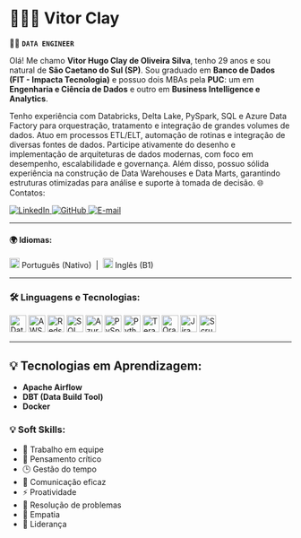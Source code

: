 # 👨🏽‍💻 Vitor Clay

👷‍♂️ **`DATA ENGINEER`**

Olá! Me chamo **Vitor Hugo Clay de Oliveira Silva**, tenho 29 anos e sou natural de **São Caetano do Sul (SP)**. Sou graduado em **Banco de Dados (FIT - Impacta Tecnologia)** e possuo dois MBAs pela **PUC**: um em **Engenharia e Ciência de Dados** e outro em **Business Intelligence e Analytics**. 


Tenho experiência com Databricks, Delta Lake, PySpark, SQL e Azure Data Factory para orquestração, tratamento e integração de grandes volumes de dados. Atuo em processos ETL/ELT, automação de rotinas e integração de diversas fontes de dados. Participe ativamente do desenho e implementação de arquiteturas de dados modernas, com foco em desempenho, escalabilidade e governança. Além disso, possuo sólida experiência na construção de Data Warehouses e Data Marts, garantindo estruturas otimizadas para análise e suporte à tomada de decisão.
 🌐 Contatos:

<p align="left"> 
  <a href="https://www.linkedin.com/in/vitor-clay/" target="_blank">
    <img src="https://img.shields.io/badge/LinkedIn-0077B5?style=for-the-badge&logo=linkedin&logoColor=white" alt="LinkedIn"/>
  </a>
  <a href="https://github.com/Clay-Data-Engineer" target="_blank">
    <img alt="GitHub" title="Meu perfil no GitHub" src="https://img.shields.io/badge/GitHub-181717?style=for-the-badge&logo=github&logoColor=white"/>
  </a>
  <a href="mailto:clay_cloud@hotmail.com" target="_blank">
    <img alt="E-mail" title="Enviar e-mail" src="https://img.shields.io/badge/E--mail-D14836?style=for-the-badge&logo=microsoft-outlook&logoColor=white"/>
  </a>
</p>



---
#### 🌍 Idiomas:

<p style="font-size: 14px;">
  <img src="https://upload.wikimedia.org/wikipedia/commons/0/05/Flag_of_Brazil.svg" alt="Português" width="18" /> Português (Nativo) &nbsp;|&nbsp;
  <img src="https://upload.wikimedia.org/wikipedia/en/a/a4/Flag_of_the_United_States.svg" alt="Inglês" width="18" /> Inglês (B1)
</p>

---

### 🛠️ Linguagens e Tecnologias:


<p align="left">
  <img src="https://vectorlogo.zone/logos/databricks/databricks-icon.svg" alt="Databricks" width="30" title="Databricks"/>
  <img src="https://worldvectorlogo.com/logos/amazon-web-services.svg" alt="AWS" width="30" title="AWS"/>
  <img src="https://worldvectorlogo.com/logos/aws-redshift-logo.svg" alt="Redshift" width="30" title="Redshift"/>
  <img src="https://www.svgrepo.com/show/331760/sql-database-generic.svg" alt="SQL" width="30" title="SQL"/>
  <img src="https://logowik.com/content/uploads/images/azure-data-factory2539.jpg" alt="Azure Data Factory" width="30" title="Azure Data Factory"/>
  <img src="https://vectorlogo.zone/logos/apache_spark/apache_spark-icon.svg" alt="PySpark" width="30" title="PySpark"/>
  <img src="https://www.svgrepo.com/show/452091/python.svg" alt="Python" width="30" title="Python"/>
  <img src="https://www.svgrepo.com/show/306844/teradata.svg" alt="Teradata" width="30" title="Teradata"/>
  <img src="https://upload.wikimedia.org/wikipedia/commons/thumb/5/50/Oracle_logo.svg/1024px-Oracle_logo.svg.png" alt="Oracle" width="30" title="Oracle Database"/>
  <img src="https://cdn.worldvectorlogo.com/logos/jira-1.svg" alt="Jira" width="30" title="Jira"/>
  <img src="https://cdn-icons-png.flaticon.com/512/5969/5969025.png" alt="Scrum" width="30" title="Scrum"/>
</p>

---

## 💡 Tecnologias em Aprendizagem:

- **Apache Airflow**
- **DBT (Data Build Tool)** 
- **Docker** 




### 💡 Soft Skills:

- 🤝 Trabalho em equipe  
- 🧠 Pensamento crítico  
- 🕒 Gestão do tempo  
- 💬 Comunicação eficaz  
- ⚡ Proatividade  
- 🧩 Resolução de problemas  
- 👥 Empatia  
- 🧭 Liderança  
